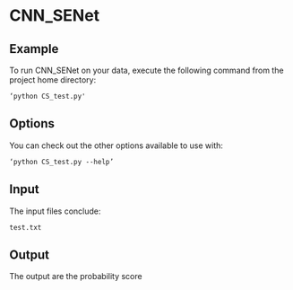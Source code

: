 ﻿# CNN_SENet

## Example
To run CNN_SENet on your data, execute the following command from the project home directory:

	‘python CS_test.py'

## Options
You can check out the other options available to use with:

	‘python CS_test.py --help’

## Input
The input files conclude:

	test.txt          

## Output
The output are the probability score





